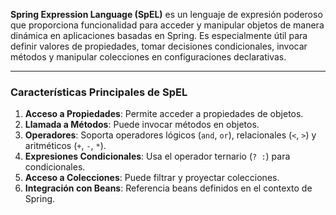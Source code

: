 **Spring Expression Language (SpEL)** es un lenguaje de expresión poderoso que proporciona funcionalidad para acceder y manipular objetos de manera dinámica en aplicaciones basadas en Spring. Es especialmente útil para definir valores de propiedades, tomar decisiones condicionales, invocar métodos y manipular colecciones en configuraciones declarativas.

---

### **Características Principales de SpEL**

1. **Acceso a Propiedades**: Permite acceder a propiedades de objetos.
2. **Llamada a Métodos**: Puede invocar métodos en objetos.
3. **Operadores**: Soporta operadores lógicos (`and`, `or`), relacionales (`<`, `>`) y aritméticos (`+`, `-`, `*`).
4. **Expresiones Condicionales**: Usa el operador ternario (`? :`) para condicionales.
5. **Acceso a Colecciones**: Puede filtrar y proyectar colecciones.
6. **Integración con Beans**: Referencia beans definidos en el contexto de Spring.